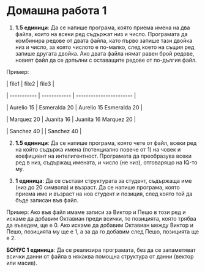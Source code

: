 # Домашна работа 1

1) **1.5 единици**: Да се напише програма, която приема имена на два файла, които на всеки ред съдържат низ и число. Програмата да комбинира редове от двата файла, като първо запише тази двойка низ и число, за която числото е по-малко, след което на същия ред запише другата двойка. Ако двата файла нямат равен брой редове, новият файл да се допълни с оставащите редове от по-дългия файл.

Пример:

| file1       | file2        | file3                   |

| ----------- | ------------ | ----------------------- |

| Aurelio 15  | Esmeralda 20 | Aurelio 15 Esmeralda 20 |

| Marquez 20  | Juanita 16   | Juanita 16 Marquez 20   |

| Sanchez 40  |              | Sanchez 40              |

2) **1.5 единици**: Да се напише програма, която чете от файл, всеки ред на който съдържа имена (потенциално повече от 1) на човек и коефициент на интелигентност. Програмата да преобразува всеки ред в низ, съдържащ имената, и число (не низ), отговарящо на IQ-то му.

3) **1 единица**: Да се състави структурата за студент, съдържаща име (низ до 20 символа) и възраст. Да се напише програма, която приема име и възраст на нов студент и позиция, след която той да бъде записан във файл.

Пример: Ако във файл имаме записи за Виктор и Пешо в този ред и искаме да добавим Октавиан преди всички, то позицията, която трябва да въведем, ще е 0. Ако искаме да добавим Октавиан между Виктор и Пешо, позицията му ще е 1, а за да го добавим след Пешо, позицията ще е 2.

**БОНУС 1 единица**: Да се реализира програмата, без да се запаметяват всички данни от файла в някаква помощна структура от данни (вектор или масив).